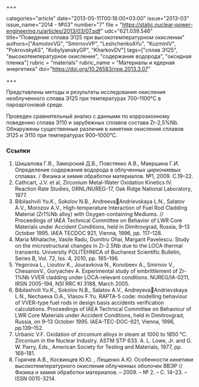 +++

categories="article"
date="2013-05-11T00:18:00+03:00"
issue="2013-03"
issue_name="2014 - №03"
number="7"
file = "https://static.nuclear-power-engineering.ru/articles/2013/03/07.pdf"
udc="621.039.546"
title="Поведение сплава Э125 при высокотемпературном окислении"
authors=["AsmolovVG", "SmirnovVP", "LeshchenkoAYu", "KuzminIV", "PokrovskyAS", "KobylyanskyGP", "KharkovDV"]
tags=["сплав Э125", "высокотемпературное окисление", "содержание водорода", "оксидная пленка"]
rubric = "materials"
rubric_name = "Материалы и ядерная энергетика"
doi="https://doi.org/10.26583/npe.2013.3.07"

+++

Представлены методы и результаты исследования окисления необлученного сплава Э125 при температурах 700–1100°С в пароаргоновой среде.

Проведен сравнительный анализ с данными по коррозионному поведению сплава Э110 и зарубежных сплавов состава Zr-2,5%Nb. Обнаружены существенные различия в кинетике окисления сплавов Э125 и Э110 при температурах 900–1000°С.

### Ссылки

1. Шишалова Г.В., Заморский Д.В., Повстянко А.В., Маершина Г.И. Определение содержания водорода в облученных циркониевых сплавах. / Физика и химия обработки материалов. №1, 2009. С.19–22.
2. Cathcart, J.V. et al, Zirconium Metal-Water Oxidation Kinetics IV. Reaction Rate Studies, ORNL/NUREG-17, Oak Ridge National Laboratory, 1977.
3. Bibilashvili Yu.K., Sokolov N.B., AndreevaAndrievskaya L.N., Salatov A.V., Morozov A.V., High-temperature Interaction of Fuel Rod Cladding Material (Zr1%Nb alloy) with Oxygen-containing Mediums. // Proceedings of IAEA Technical Committee on Behavior of LWR Core Materials under Accident Conditions, held in Dimitrovgrad, Russia, 9–13 October 1995. IAEA TECDOC 921, Vienna, 1996, pp. 117–128.
4. Maria Mihalache, Vasile Radu, Dumitru Ohai, Margarit Pavelescu. Study on the microstructural changes in Zr-2.5Nb due to the LOCA thermal transients. University POLITEHNICA of Bucharest Scientific Bulletin, Series B, Vol. 72, Iss. 4, 2010, pp. 185–196.
5. Yegorova L., Lioutov K., Jouravkova N., Konobeev A., Smirnov V., ChesanovV., Goryachev A. Experimental study of embrittlement of Zr-1%Nb VVER cladding under LOCA-relevant conditions. NUREG/IA-0211, IRSN 2005-194, NSI RRC KI 3188, March 2005.
6. Bibilashvili Yu.K., Sokolov N.B., Salatov A.V., AndreyevaAndrievskaya L.N., Nechaeva O.A., Vlasov F.Yu. RAPTA-5 code: modelling behaviour of VVER-type fuel rods in design basis accidents verification calculations. Proceedings of IAEA Technical Committee on Behaviour of LWR Core Materials under Accident Conditions, held in Dimitrovgrad, Russia, on 9–13 October 1995. IAEA-TEC-DOC-921, Vienna, 1996, pp.139–152.
7. Urbanic V.F. Oxidation of zirconium alloys in steam at 1000 to 1850 °C. Zirconium in the Nuclear Industry. ASTM STP 633. A. L. Lowe, Jr. and G. W. Parry, Eds., American Society for Testing and Materials, 1977, pp. 168–181.
8. Горячев А.В., Косвинцев Ю.Ю. , Лещенко А.Ю. Особенности кинетики высокотемпературного окисления облученных оболочек ВВЭР // Физика и химия обработки материалов. – 2009. – № 2. – С. 14–23. – ISSN 0015-3214.